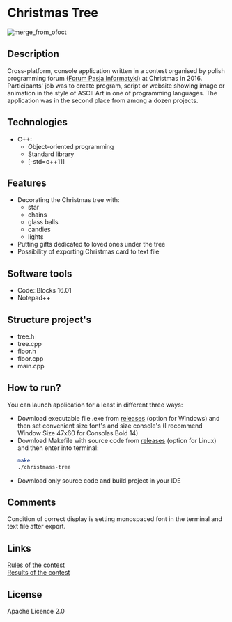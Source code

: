 # Christmas Tree
![merge_from_ofoct](https://user-images.githubusercontent.com/21959354/28546433-04bf2dda-70cb-11e7-8738-42cb5f66e3f3.jpg)
## Description
Cross-platform, console application written in a contest organised by polish programming forum ([Forum Pasja Informatyki](https://forum.pasja-informatyki.pl)) at Christmas in 2016. Participants' job was to create program, script or website showing image or animation in the style of ASCII Art in one of programming languages. The application was in the second place from among a dozen projects.
## Technologies
- C++:
  - Object-oriented programming
  - Standard library
  - [-std=c++11]
## Features
* Decorating the Christmas tree with:
  * star
  * chains
  * glass balls
  * candies
  * lights
* Putting gifts dedicated to loved ones under the tree
* Possibility of exporting Christmas card to text file
## Software tools
- Code::Blocks 16.01
- Notepad++
## Structure project's
- tree.h
- tree.cpp
- floor.h
- floor.cpp
- main.cpp
## How to run?
You can launch application for a least in different three ways:
- Download executable file .exe from [releases](https://github.com/plkpiotr/Christmas-Tree/releases) (option for Windows) and then set convenient size font's and size console's (I recommend Window Size 47x60 for Consolas Bold 14)
- Download Makefile with source code from [releases](https://github.com/plkpiotr/Christmas-Tree/releases) (option for Linux) and then enter into terminal:
  ```sh
  make
  ./christmass-tree
  ```
- Download only source code and build project in your IDE
## Comments
Condition of correct display is setting monospaced font in the terminal and text file after export.
## Links
[Rules of the contest](https://forum.pasja-informatyki.pl/204706/wyniki-konkurs-swiateczny-wygraj-atrakcyjne-nagrody)  
[Results of the contest](https://forum.pasja-informatyki.pl/contest/swieta-2016)
## License
Apache Licence 2.0
